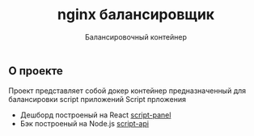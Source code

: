 <br/>

  <h1 align="center">nginx балансировщик</h1>

  <p align="center">
    Балансировочный контейнер
    <br/>
    <br/>
  </p>

## О проекте

Проект представляет собой докер контейнер предназначенный для балансировки script приложений
Script прложения
- Дешборд построеный на React  <a align="center" href="https://github.com/script696/script-panel" target="_blank">script-panel</a>
- Бэк построеный на Node.js  <a align="center" href="https://github.com/script696/script-api" target="_blank">script-api</a>

